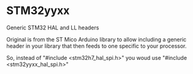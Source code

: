 # STM32yyxx
Generic STM32 HAL and LL headers

Original is from the ST Mico Arduino library to allow including a generic header in your library that then feeds to one specific to your processor.

So, instead of "#include <stm32h7_hal_spi.h>" you woud use "#include <stm32yyxx_hal_spi.h>"


